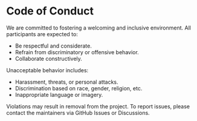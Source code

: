 # Code of Conduct

We are committed to fostering a welcoming and inclusive environment. All participants are expected to:

- Be respectful and considerate.
- Refrain from discriminatory or offensive behavior.
- Collaborate constructively.

Unacceptable behavior includes:

- Harassment, threats, or personal attacks.
- Discrimination based on race, gender, religion, etc.
- Inappropriate language or imagery.

Violations may result in removal from the project. To report issues, please contact the maintainers via GitHub Issues or Discussions.